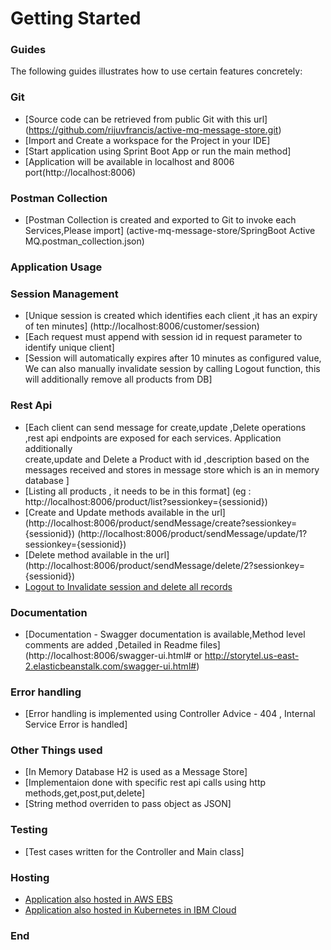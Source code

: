 # Getting Started

### Guides
The following guides illustrates how to use certain features concretely:

### Git
* [Source code can be retrieved from public Git with this url]
  (https://github.com/rijuvfrancis/active-mq-message-store.git)
* [Import and Create a workspace for the Project in your IDE]
* [Start application using Sprint Boot App or run the main method]
* [Application will be available in localhost and 8006 port(http://localhost:8006)

### Postman Collection
* [Postman Collection is created and exported to Git to invoke each Services,Please import]
  (active-mq-message-store/SpringBoot Active MQ.postman_collection.json)
  
### Application Usage

### Session Management
* [Unique session is created which identifies each client ,it has an expiry of ten minutes] 
  (http://localhost:8006/customer/session)
* [Each request must append with session id in request parameter to identify unique client]
* [Session will automatically expires after 10 minutes as configured value, We can also manually invalidate session by calling Logout function, this will additionally remove all products from DB]

### Rest Api
* [Each client can send message for create,update ,Delete operations ,rest api endpoints are exposed for each services. Application additionally  
  create,update and Delete a Product with id ,description based on the messages received and stores in 
  message store which is an in memory database ]
* [Listing all products , it needs to be in this format]
  (eg : http://localhost:8006/product/list?sessionkey={sessionid})
* [Create and Update methods available in the url]
   (http://localhost:8006/product/sendMessage/create?sessionkey={sessionid})
   (http://localhost:8006/product/sendMessage/update/1?sessionkey={sessionid})
* [Delete method available in the url]
  (http://localhost:8006/product/sendMessage/delete/2?sessionkey={sessionid})
* [Logout to Invalidate session and delete all records](http://localhost:8006/customer/logout)

### Documentation
* [Documentation - Swagger documentation is available,Method level comments are added ,Detailed in Readme files]
  (http://localhost:8006/swagger-ui.html# or http://storytel.us-east-2.elasticbeanstalk.com/swagger-ui.html#)

### Error handling
* [Error handling is implemented using Controller Advice - 404 , Internal Service Error is handled]

### Other Things used
* [In Memory Database H2 is used as a Message Store]
* [Implementaion done with specific rest api calls using http methods,get,post,put,delete]
* [String method overriden to pass object as JSON]

### Testing
* [Test cases written for the Controller and Main class]

### Hosting
* [Application also hosted in AWS EBS](http://storytel.us-east-2.elasticbeanstalk.com/swagger-ui.html#)
* [Application also hosted in Kubernetes in IBM Cloud]()

### End


